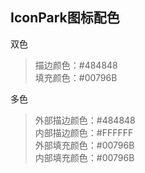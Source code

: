 ## IconPark图标配色

双色
> 描边颜色：#484848  
> 填充颜色：#00796B

多色
> 外部描边颜色：#484848  
> 内部描边颜色：#FFFFFF  
> 外部填充颜色：#00796B  
> 内部填充颜色：#00796B
